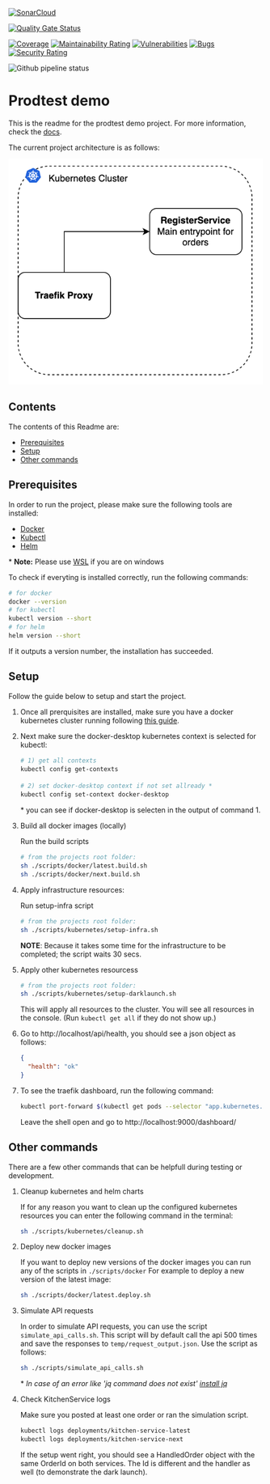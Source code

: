 [![SonarCloud](https://sonarcloud.io/images/project_badges/sonarcloud-black.svg)](https://sonarcloud.io/summary/new_code?id=prodtest-demo)

[![Quality Gate Status](https://sonarcloud.io/api/project_badges/measure?project=prodtest-demo&metric=alert_status&token=9005461108c59dec16be6c57760d5aaaea5d6564)](https://sonarcloud.io/summary/new_code?id=prodtest-demo)

[![Coverage](https://sonarcloud.io/api/project_badges/measure?project=prodtest-demo&metric=coverage&token=9005461108c59dec16be6c57760d5aaaea5d6564)](https://sonarcloud.io/summary/new_code?id=prodtest-demo) [![Maintainability Rating](https://sonarcloud.io/api/project_badges/measure?project=prodtest-demo&metric=sqale_rating&token=9005461108c59dec16be6c57760d5aaaea5d6564)](https://sonarcloud.io/summary/new_code?id=prodtest-demo) [![Vulnerabilities](https://sonarcloud.io/api/project_badges/measure?project=prodtest-demo&metric=vulnerabilities&token=9005461108c59dec16be6c57760d5aaaea5d6564)](https://sonarcloud.io/summary/new_code?id=prodtest-demo) [![Bugs](https://sonarcloud.io/api/project_badges/measure?project=prodtest-demo&metric=bugs&token=9005461108c59dec16be6c57760d5aaaea5d6564)](https://sonarcloud.io/summary/new_code?id=prodtest-demo) [![Security Rating](https://sonarcloud.io/api/project_badges/measure?project=prodtest-demo&metric=security_rating&token=9005461108c59dec16be6c57760d5aaaea5d6564)](https://sonarcloud.io/summary/new_code?id=prodtest-demo)

![Github pipeline status](https://github.com/brdv/prodtest-demo/actions/workflows/pr-flow.yaml/badge.svg)

# Prodtest demo

This is the readme for the prodtest demo project. For more information, check the [docs](https://brdv.github.io/prodtest-docs).

The current project architecture is as follows:

![Project Architecture](./assets/simple-architecture-dl.png)

## Contents

The contents of this Readme are:

- [Prerequisites](#prerequisites)
- [Setup](#setup)
- [Other commands](#other-commands)

## Prerequisites

In order to run the project, please make sure the following tools are installed:

- [Docker](https://docs.docker.com/get-docker/)
- [Kubectl](https://kubernetes.io/docs/tasks/tools/)
- [Helm](https://helm.sh/docs/intro/install/)

\* **Note:** Please use [WSL](https://learn.microsoft.com/en-us/windows/wsl/install) if you are on windows

To check if everyting is installed correctly, run the following commands:

```bash
# for docker
docker --version
# for kubectl
kubectl version --short
# for helm
helm version --short
```

If it outputs a version number, the installation has succeeded.

## Setup

Follow the guide below to setup and start the project.

1.  Once all prerquisites are installed, make sure you have a docker kubernetes cluster running following [this guide](https://docs.docker.com/desktop/kubernetes/#enable-kubernetes).

2.  Next make sure the docker-desktop kubernetes context is selected for kubectl:

    ```bash
    # 1) get all contexts
    kubectl config get-contexts

    # 2) set docker-desktop context if not set allready *
    kubectl config set-context docker-desktop
    ```

    \* you can see if docker-desktop is selecten in the output of command 1.

3.  Build all docker images (locally)

    Run the build scripts

    ```bash
    # from the projects root folder:
    sh ./scripts/docker/latest.build.sh
    sh ./scripts/docker/next.build.sh
    ```

4.  Apply infrastructure resources:

    Run setup-infra script

    ```bash
    # from the projects root folder:
    sh ./scripts/kubernetes/setup-infra.sh
    ```

    **NOTE**: Because it takes some time for the infrastructure to be completed; the script waits 30 secs.

5.  Apply other kubernetes resourcess

    ```bash
    # from the projects root folder:
    sh ./scripts/kubernetes/setup-darklaunch.sh
    ```

    This will apply all resources to the cluster. You will see all resources in the console. (Run `kubectl get all` if they do not show up.)

6.  Go to http://localhost/api/health, you should see a json object as follows:

    ```json
    {
      "health": "ok"
    }
    ```

7.  To see the traefik dashboard, run the following command:

    ```bash
    kubectl port-forward $(kubectl get pods --selector "app.kubernetes.io/name=traefik" --output=name) 9000:9000
    ```

    Leave the shell open and go to http://localhost:9000/dashboard/

## Other commands

There are a few other commands that can be helpfull during testing or development.

1. Cleanup kubernetes and helm charts

   If for any reason you want to clean up the configured kubernetes resources you can enter the following command in the terminal:

   ```bash
   sh ./scripts/kubernetes/cleanup.sh
   ```

2. Deploy new docker images

   If you want to deploy new versions of the docker images you can run any of the scripts in `./scripts/docker`
   For example to deploy a new version of the latest image:

   ```bash
   sh ./scripts/docker/latest.deploy.sh
   ```

3. Simulate API requests

   In order to simulate API requests, you can use the script `simulate_api_calls.sh`. This script will by default call the api 500 times and save the responses to `temp/request_output.json`.
   Use the script as follows:

   ```bash
   sh ./scripts/simulate_api_calls.sh
   ```

   \* _In case of an error like 'jq command does not exist' [install jq](https://stedolan.github.io/jq/download/)_

4. Check KitchenService logs

   Make sure you posted at least one order or ran the simulation script.

   ```bash
   kubectl logs deployments/kitchen-service-latest
   kubectl logs deployments/kitchen-service-next
   ```

   If the setup went right, you should see a HandledOrder object with the same OrderId on both services. The Id is different and the handler as well (to demonstrate the dark launch).
